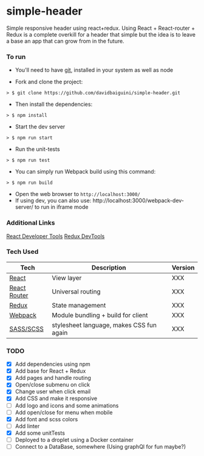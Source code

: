 # simple-header
Simple responsive header using react+redux.
Using React + React-router + Redux is a complete overkill for a header that simple but the idea is to leave a base an app that can grow from in the future.

### To run

* You'll need to have [git](https://git-scm.com/), installed in your system as well as node

* Fork and clone the project:
```
> $ git clone https://github.com/davidbaiguini/simple-header.git
```

* Then install the dependencies:
```
> $ npm install
```

* Start the dev server
```
> $ npm run start
```

* Run the unit-tests
```
> $ npm run test
```

* You can simply run Webpack build using this command:
```
> $ npm run build
```


* Open the web browser to `http://localhost:3000/`
* If using dev, you can also use: http://localhost:3000/webpack-dev-server/ to run in iframe mode


### Additional Links

[React Developer  Tools](https://chrome.google.com/webstore/detail/react-developer-tools/fmkadmapgofadopljbjfkapdkoienihi)
[Redux DevTools](https://chrome.google.com/webstore/detail/redux-devtools/lmhkpmbekcpmknklioeibfkpmmfibljd)


### Tech Used

| **Tech** | **Description** | **Version** |
| ---------|-----------------|-------------|
| [React](https://facebook.github.io/react/) | View layer | XXX |
| [React Router](https://github.com/reactjs/react-router) | Universal routing | XXX |
| [Redux](http://redux.js.org/) | State management | XXX |
| [Webpack](https://webpack.github.io/) | Module bundling + build for client | XXX |
| [SASS/SCSS](http://sass-lang.com/) |  stylesheet language, makes CSS fun again | XXX |



### TODO
- [x] Add dependencies using npm
- [x] Add base for React + Redux
- [x] Add pages and handle routing
- [x] Open/close submenu on click
- [x] Change user when click email
- [x] Add CSS and make it responsive
- [ ] Add logo and icons and some animations
- [ ] Add open/close for menu when mobile
- [x] Add font and scss colors
- [ ] Add linter
- [x] Add some unitTests
- [ ] Deployed to a droplet using a Docker container
- [ ] Connect to a DataBase, somewhere (Using graphQl for fun maybe?)
